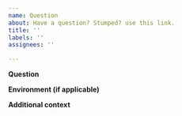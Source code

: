 ```yaml
---
name: Question
about: Have a question? Stumped? use this link.
title: ''
labels: ''
assignees: ''

---
```


<!---
** Before you post your question**

 - Search for similar issues on GitHub. Make sure you search among closed issues as well:
    https://github.com/amcharts/amcharts4/issues?q=is%3Aissue

 - Search amCharts 4 documentation website. It contains hundreds of step-by-step
    articles, detailed tutorials, and even very niche demos:
    https://www.amcharts.com/docs/v4/
-->

**Question**

<!---
Describe what you are trying to achieve, and what you are having trouble with.

In order to save time for those who might consider helping you, provide just the needed details, and be as clear as possible.

Include what you have tried so far. Best of all, post your current chart online.

For vanilla JavaScript examples use:
CodePen (https://codepen.io/)
jsFiddle (https://jsfiddle.net/)

For TypeScript/Angular/React use:
CodeSandbox (https://codesandbox.io/)
StackBlitz (https://stackblitz.com/).
-->

**Environment (if applicable)**

<!---
Provide details about your development environment where you think it might be useful. E.g.:

 - amCharts version
 - Browser and its version
 - Related frameworks and their versions [e.g. Angular, TypeScript, etc.]
-->

**Additional context**

<!---
Add any other context about the problem here.
-->
